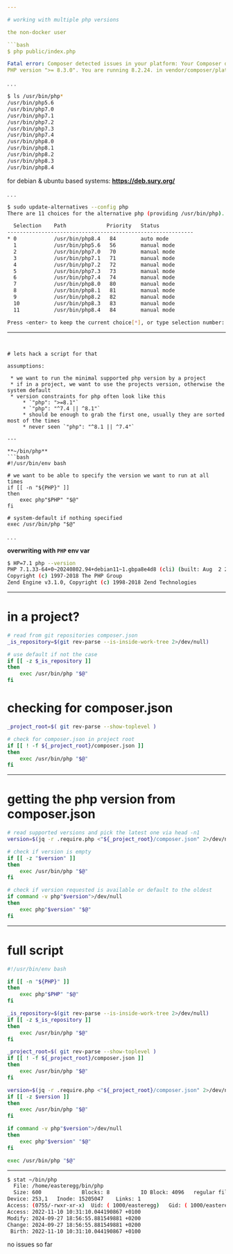 ```yaml
---

# working with multiple php versions

the non-docker user

```bash
$ php public/index.php

Fatal error: Composer detected issues in your platform: Your Composer dependencies require a 
PHP version ">= 8.3.0". You are running 8.2.24. in vendor/composer/platform_check.php on line 22
```

. . . 

```bash
$ ls /usr/bin/php*
/usr/bin/php5.6
/usr/bin/php7.0
/usr/bin/php7.1
/usr/bin/php7.2
/usr/bin/php7.3
/usr/bin/php7.4
/usr/bin/php8.0
/usr/bin/php8.1
/usr/bin/php8.2
/usr/bin/php8.3
/usr/bin/php8.4
```

for debian & ubuntu based systems: **https://deb.sury.org/**

. . . 

```bash
$ sudo update-alternatives --config php
There are 11 choices for the alternative php (providing /usr/bin/php).

  Selection    Path             Priority   Status
------------------------------------------------------------
* 0            /usr/bin/php8.4   84        auto mode
  1            /usr/bin/php5.6   56        manual mode
  2            /usr/bin/php7.0   70        manual mode
  3            /usr/bin/php7.1   71        manual mode
  4            /usr/bin/php7.2   72        manual mode
  5            /usr/bin/php7.3   73        manual mode
  6            /usr/bin/php7.4   74        manual mode
  7            /usr/bin/php8.0   80        manual mode
  8            /usr/bin/php8.1   81        manual mode
  9            /usr/bin/php8.2   82        manual mode
  10           /usr/bin/php8.3   83        manual mode
  11           /usr/bin/php8.4   84        manual mode

Press <enter> to keep the current choice[*], or type selection number:

```

---
```


# lets hack a script for that

assumptions:

 * we want to run the minimal supported php version by a project
 * if in a project, we want to use the projects version, otherwise the system default
 * version constraints for php often look like this
     * `"php": ">=8.1"`
     * `"php": "^7.4 || ^8.1"`
     * should be enough to grab the first one, usually they are sorted most of the times
     * never seen `"php": "^8.1 || ^7.4"`

---

**~/bin/php**
```bash
#!/usr/bin/env bash

# we want to be able to specify the version we want to run at all times
if [[ -n "${PHP}" ]]
then
    exec php"$PHP" "$@"
fi

# system-default if nothing specified
exec /usr/bin/php "$@"
```

. . . 

**overwriting with `PHP` env var**
```bash
$ HP=7.1 php --version
PHP 7.1.33-64+0~20240802.94+debian11~1.gbpa8e4d8 (cli) (built: Aug  2 2024 16:05:50) ( NTS )
Copyright (c) 1997-2018 The PHP Group
Zend Engine v3.1.0, Copyright (c) 1998-2018 Zend Technologies
```

---

# in a project? 

```bash
# read from git repositories composer.json
_is_repository=$(git rev-parse --is-inside-work-tree 2>/dev/null)

# use default if not the case
if [[ -z $_is_repository ]]
then
    exec /usr/bin/php "$@"
fi
```

# checking for composer.json

```bash
_project_root=$( git rev-parse --show-toplevel )

# check for composer.json in project root
if [[ ! -f ${_project_root}/composer.json ]]
then
    exec /usr/bin/php "$@"
fi
```

---

# getting the php version from composer.json


```bash
# read supported versions and pick the latest one via head -n1
version=$(jq -r .require.php <"${_project_root}/composer.json" 2>/dev/null | grep -o "[0-9].[0-9]" | tail -n1)

# check if version is empty
if [[ -z "$version" ]]
then
    exec /usr/bin/php "$@"
fi

# check if version requested is available or default to the oldest
if command -v php"$version">/dev/null
then
    exec php"$version" "$@"
fi
```

--- 

# full script

```bash
#!/usr/bin/env bash

if [[ -n "${PHP}" ]]
then
    exec php"$PHP" "$@"
fi

_is_repository=$(git rev-parse --is-inside-work-tree 2>/dev/null)
if [[ -z $_is_repository ]]
then
    exec /usr/bin/php "$@"
fi

_project_root=$( git rev-parse --show-toplevel )
if [[ ! -f ${_project_root}/composer.json ]]
then
    exec /usr/bin/php "$@"
fi

version=$(jq -r .require.php <"${_project_root}/composer.json" 2>/dev/null| grep -o "[0-9].[0-9]" | tail -n1)
if [[ -z $version ]]
then
    exec /usr/bin/php "$@"
fi

if command -v php"$version">/dev/null
then
    exec php"$version" "$@"
fi

exec /usr/bin/php "$@"
```

---

```bash
$ stat ~/bin/php
  File: /home/easteregg/bin/php
  Size: 600             Blocks: 8          IO Block: 4096   regular file
Device: 253,1   Inode: 15205047    Links: 1
Access: (0755/-rwxr-xr-x)  Uid: ( 1000/easteregg)   Gid: ( 1000/easteregg)
Access: 2022-11-10 10:31:10.044190867 +0100
Modify: 2024-09-27 18:56:55.881549881 +0200
Change: 2024-09-27 18:56:55.881549881 +0200
 Birth: 2022-11-10 10:31:10.044190867 +0100
```

no issues so far
